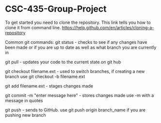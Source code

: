 # CSC-435-Group-Project

To get started you need to clone the repository.
This link tells you how to clone it from command line.
https://help.github.com/en/articles/cloning-a-repository

Common git commands:
git status - checks to see if any changes have been made or if you are up to date as well as what branch you are currently in

git pull - updates your code to the current state on git hub

git checkout filename.ext - used to switch branches, if creating a new branch use git checkout -b filename.ext

git add filename.ext - stages changes made

git commit -m "enter message here" - stores changes made use -m with a message in quotes

git push - sends to GitHub. use git push origin branch_name if you are pushing new branch